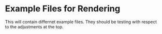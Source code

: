 #  Example Files for Rendering

This will contain differnet example files. They should be testing with respect to the adjustments at the top. 
